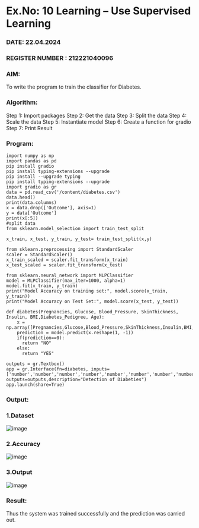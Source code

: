 # Ex.No: 10 Learning – Use Supervised Learning  
### DATE:  22.04.2024                                                                      
### REGISTER NUMBER : 212221040096

### AIM: 
To write the program to train the classifier for Diabetes.

###  Algorithm:
Step 1: Import packages
Step 2: Get the data
Step 3: Split the data
Step 4: Scale the data
Step 5: Instantiate model
Step 6: Create a function for gradio
Step 7: Print Result

### Program:
```
import numpy as np
import pandas as pd
pip install gradio
pip install typing-extensions --upgrade
pip install --upgrade typing
pip install typing-extensions --upgrade
import gradio as gr
data = pd.read_csv('/content/diabetes.csv')
data.head()
print(data.columns)
x = data.drop(['Outcome'], axis=1)
y = data['Outcome']
print(x[:5])
#split data
from sklearn.model_selection import train_test_split

x_train, x_test, y_train, y_test= train_test_split(x,y)

from sklearn.preprocessing import StandardScaler
scaler = StandardScaler()
x_train_scaled = scaler.fit_transform(x_train)
x_test_scaled = scaler.fit_transform(x_test)

from sklearn.neural_network import MLPClassifier
model = MLPClassifier(max_iter=1000, alpha=1)
model.fit(x_train, y_train)
print("Model Accuracy on training set:", model.score(x_train, y_train))
print("Model Accuracy on Test Set:", model.score(x_test, y_test))

def diabetes(Pregnancies, Glucose, Blood_Pressure, SkinThickness, Insulin, BMI,Diabetes_Pedigree, Age):
    x = np.array([Pregnancies,Glucose,Blood_Pressure,SkinThickness,Insulin,BMI,Diabetes_Pedigree,Age])
    prediction = model.predict(x.reshape(1, -1))
    if(prediction==0):
      return "NO"
    else:
      return "YES"

outputs = gr.Textbox()
app = gr.Interface(fn=diabetes, inputs=['number','number','number','number','number','number','number','number'], outputs=outputs,description="Detection of Diabeties")
app.launch(share=True)
```


### Output:
### 1.Dataset
![image](https://github.com/Maheswarikarthi/AI_Lab_2023-24/assets/127172770/8efafbb4-a3a8-41e3-8e25-209b8aa01fc0)
### 2.Accuracy
![image](https://github.com/Maheswarikarthi/AI_Lab_2023-24/assets/127172770/9d41e84e-b72b-45cf-990d-e60ebf339857)
### 3.Output
![image](https://github.com/Maheswarikarthi/AI_Lab_2023-24/assets/127172770/98d1d35f-0dcc-40db-ba6f-63fcd53d5428)
### Result:
Thus the system was trained successfully and the prediction was carried out.
